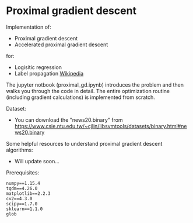 # Proximal gradient descent

Implementation of:
 - Proximal gradient descent
 - Accelerated proximal gradient descent

for: 
 - Logisitic regression 
 - Label propagation [Wikipedia](https://en.wikipedia.org/wiki/Label_propagation_algorithm#:~:text=Label%20propagation%20is%20a%20semi,have%20labels%20(or%20classifications).&text=Label%20propagation%20is%20an%20algorithm%20for%20finding%20communities)
 
The jupyter notbook (proximal_gd.ipynb) introduces the problem and then walks you through the code in detail.
The entire optimization routine (including gradient calculations) is implemented from scratch.

Dataset:
 - You can download the "news20.binary" from https://www.csie.ntu.edu.tw/~cjlin/libsvmtools/datasets/binary.html#news20.binary

Some helpful resources to understand proximal gradient descent algorithms:
- Will update soon...


Prerequisites:
```
numpy==1.15.4
tqdm==4.26.0
matplotlib==2.2.3
cv2==4.3.0
scipy==1.7.0
sklearn==1.1.0
glob
```

